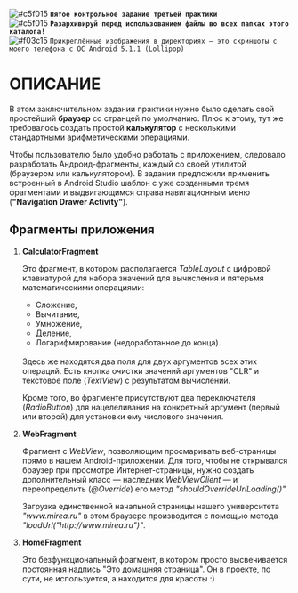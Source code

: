 ![#c5f015](https://via.placeholder.com/15/ffd700/000000?text=+) <b>`Пятое контрольное задание третьей практики`</b>  
![#c5f015](https://via.placeholder.com/15/FFaf93/000000?text=+) <b>`Разархивируй перед использованием файлы во всех папках этого каталога!`</b>  
![#f03c15](https://via.placeholder.com/15/f03c15/000000?text="+") `Прикреплённые изображения в директориях — это скриншоты с моего телефона с ОС Android 5.1.1 (Lollipop)`
# ОПИСАНИЕ
<p>В этом заключительном задании практики нужно было сделать свой простейший <b>браузер</b> со странцей по умолчанию. Плюс к этому, тут же требовалось создать простой <b>калькулятор</b> с несколькими стандартными арифметическими операциями.</p>
<p>Чтобы пользователю было удобно работать с приложением, следовало разработать Андроид-фрагменты, каждый со своей утилитой (браузером или калькулятором). В задании предложили применить встроенный в Android Studio шаблон с уже созданными тремя фрагментами и выдвигающимся справа навигационным меню (<b>"Navigation Drawer Activity"</b>).</p>
<h2>Фрагменты приложения</h2>
<ol>
  <li><p><b>CalculatorFragment</b></p><p>Это фрагмент, в котором располагается <i>TableLayout</i> с цифровой клавиатурой для набора значений для вычисления и пятерьмя математическими операциями:<br><ul>
    <li>Сложение,</li>
    <li>Вычитание,</li>
    <li>Умножение,</li>
    <li>Деление,</li>
    <li>Логарифмирование (недоработанное до конца).</li>
</ul><br>Здесь же находятся два поля для двух аргументов всех этих операций. Есть кнопка очистки значений аргументов "CLR" и текстовое поле (<i>TextView</i>) с результатом вычислений.</p><p>Кроме того, во фрагменте присутствуют два переключателя (<i>RadioButton</i>) для нацелеливания на конкретный аргумент (первый или второй) для установки ему числового значения.</p></li>
<li><p><b>WebFragment</b></p><p>Фрагмент с <i>WebView</i>, позволяющим просмаривать веб-страницы прямо в нашем Android-приложении. Для того, чтобы не открывался браузер при просмотре Интернет-страницы, нужно создать дополнительный класс — наследник <i>WebViewClient</i> — и переопределить (<i>@Override</i>) его метод <i>"shouldOverrideUrlLoading()".</i></p><p>Загрузка единственной начальной страницы нашего университета <i>"www.mirea.ru"</i> в этом браузере производится с помощью метода <i>"loadUrl("http://www.mirea.ru")"</i>.</p></li>
<li><p><b>HomeFragment</b></p><p>Это безфункциональный фрагмент, в котором просто высвечивается постоянная надпись "Это домашняя страница". Он в проекте, по сути, не используется, а находится для красоты :)</p></li>
</ol>
